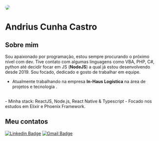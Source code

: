 <img width="auto" style="border-radius: 50%" src="https://avatars.githubusercontent.com/u/37779361?s=460&u=29f7f32888e34d5cac52bffb26b176dcdcd01284&v=4">

# Andrius Cunha Castro

## Sobre mim
Sou apaixonado por programação, estou sempre procurando o próximo nível com dev. Tive contato com algumas linguagens como VBA, PHP, C#, python até decidir focar em JS (__NodeJS__) a qual já estou desenvolvendo desde 2019. Sou focado, dedicado e gosto de trabalhar em equipe. 

 - Atualmente trabalhando na empresa **In-Haus Logística** na área de projetos e tecnologia .
 <br/> 
 - Minha stack: ReactJS, Node.js, React Native & Typescript
 - Focado nos estudos em Elixir e Phoenix Framework.

## Meu contatos

[![Linkedin Badge](https://img.shields.io/badge/-Andrius%20Cunha%20Castro-blue?style=social&logo=Linkedin&link=https://www.linkedin.com/in/andrius-cunha-castro/)](https://www.linkedin.com/in/andrius-cunha-castro/) 
[![Gmail Badge](https://img.shields.io/badge/-alemaocastro1986@gmail.com-c14438?style=social&logo=Gmail&link=mailto:alemaocastro1986@gmail.com)](mailto:alemaocastro1986@gmail.com) 

